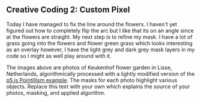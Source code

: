 
## Creative Coding 2: Custom Pixel
Today I have managed to fix the line around the flowers. I haven't yet figured out how to completely flip the arc but I like that its on an angle since at the flowers are straight. My next step is to refine my mask. I have a lot of grass going into the flowers and flower green grass which looks interesting as an overlay however, I have the light grey and dark grey mask layers in my code so I might as well play around with it. 

The images above are photos of Keukenhof flower garden in Lisse, Netherlands, algorithmically processed with a lightly modified version of the [p5.js Pointillism example](https://p5js.org/examples/image-pointillism.html). The masks for each photo highlight various objects. Replace this text with your own which explains the source of your photos, masking, and applied algorithm.
